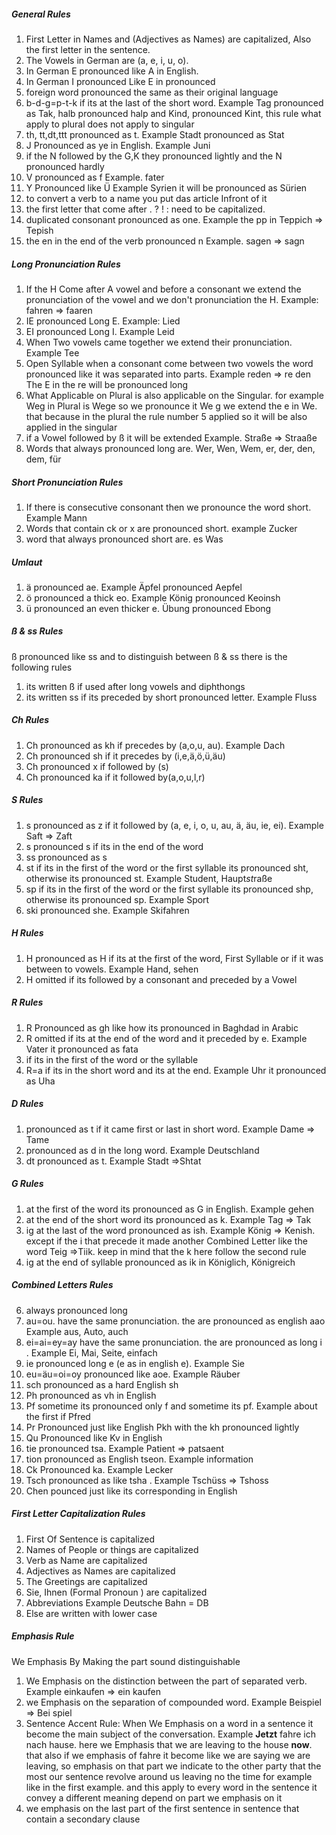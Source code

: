 
##### General Rules
1. First Letter in Names and (Adjectives as Names) are capitalized, Also the first letter in the sentence.
2. The Vowels in German are (a, e, i, u, o).
3. In German E pronounced like A in English.
4. In German I pronounced Like E in pronounced
5. foreign word pronounced the same as their original language
6. b-d-g=p-t-k  if its at the last of the short word. Example Tag pronounced as Tak, halb pronounced halp and Kind, pronounced Kint, this rule what apply to plural does not apply to singular
7. th, tt,dt,ttt pronounced as t. Example Stadt pronounced as Stat
8. J Pronounced as ye in English. Example Juni
9. if the N  followed by the G,K they pronounced lightly and the N pronounced hardly 
10. V pronounced as f Example. fater
11. Y Pronounced like Ü Example Syrien it will be pronounced as Sürien
12. to convert a verb to a name you put das article Infront of it
13. the first letter that come after . ? ! : need to be capitalized.
14. duplicated consonant pronounced as one. Example the pp in Teppich => Tepish
15. the en in the end of the verb pronounced n Example. sagen => sagn

	
##### Long Pronunciation Rules
1.  If the H Come after A vowel and before a consonant we extend the pronunciation of the    vowel and we don't pronunciation the H. Example: fahren => faaren
2. IE pronounced Long E. Example: Lied
3. EI pronounced Long I. Example Leid
4. When Two vowels came together we extend their pronunciation. Example Tee
5. Open Syllable when a consonant come between two vowels the word pronounced like it was separated into parts. Example reden => re  den  The E in the re will be pronounced long 
6. What Applicable on Plural is also applicable on the Singular. for example Weg in Plural is Wege so we pronounce it We g  we extend the e in We. that because in the plural the rule number 5 applied so it will be also applied in the singular 
7. if a Vowel followed by ß it will be extended Example. Straße => Straaße
8. Words that always pronounced long are. Wer, Wen, Wem, er, der, den, dem, für

##### Short Pronunciation Rules
1. If there is consecutive consonant then we pronounce the word short. Example  Mann
2. Words that contain ck or x are pronounced short. example Zucker 
3. word that always pronounced short are. es Was


##### Umlaut
1. ä pronounced ae. Example Äpfel pronounced Aepfel 
2. ö pronounced a thick eo. Example König pronounced  Keoinsh
3. ü pronounced an even thicker e. Übung pronounced Ebong
##### ß & ss Rules
ß pronounced like ss and to distinguish between ß & ss there is the following rules 
1. its written ß if used after long vowels and diphthongs
2. its written ss if its preceded by short pronounced letter. Example Fluss
##### Ch Rules
1. Ch pronounced as kh if precedes by (a,o,u, au). Example Dach
2. Ch pronounced sh if it precedes by  (i,e,ä,ö,ü,äu)
3. Ch pronounced x if followed by (s)
4. Ch pronounced ka if it followed by(a,o,u,l,r)
##### S Rules
1. s pronounced as z if it followed by (a, e, i, o, u, au, ä, äu, ie, ei). Example Saft => Zaft
2. s pronounced s if its in the end of the word 
3. ss pronounced as s
4. st if its in the first of the word or the first syllable its pronounced sht, otherwise its pronounced st. Example Student, Haupt*st*raße
5. sp if its in the first of the word or the first syllable its pronounced shp, otherwise its pronounced sp. Example Sport
6. ski pronounced she. Example Skifahren
##### H Rules
1. H pronounced as H if its at the first of the word, First Syllable or if it was between to vowels. Example Hand, sehen
2. H omitted if its followed by a consonant and preceded by a Vowel
##### R Rules
1. R Pronounced as gh like how its pronounced in Baghdad in Arabic
2. R omitted if its at the end of the word and it preceded by e. Example Vater it pronounced as fata
3. if its in the first of the word or the syllable
4. R=a if its in the short word and its at the end. Example Uhr it pronounced as Uha
##### D Rules
1. pronounced as t if it came first or last in short word. Example Dame => Tame
2. pronounced as d in the long word. Example Deutschland
3. dt pronounced as t. Example Stadt =>Shtat
##### G Rules
1. at the first of the word its pronounced as G in English. Example gehen
2. at the end of the short word its pronounced as k. Example Tag => Tak
3. ig at the last of the word pronounced as ish. Example König => Kenish. except if the i that precede it made another Combined Letter like the word Teig =>Tiik.
keep in mind that the k here follow the second rule
4. ig at the end of syllable pronounced as ik in Königlich, Königreich



##### Combined Letters Rules
6. always pronounced long
7. au=ou. have the same pronunciation. the are pronounced as english aao  Example aus, Auto, auch
8. ei=ai=ey=ay have the same pronunciation. the are pronounced as long i . Example Ei, Mai, Seite, einfach
9. ie pronounced long e (e as in english e). Example Sie
10. eu=äu=oi=oy pronounced like aoe. Example Räuber
11. sch pronounced as a hard English sh
12. Ph pronounced as vh  in English
13. Pf sometime its pronounced only f and sometime its pf. Example about the first if Pfred
14. Pr Pronounced just like English Pkh with the kh pronounced lightly 
15. Qu Pronounced like Kv in English
16. tie pronounced tsa. Example Patient => patsaent
17. tion pronounced as English tseon. Example information
18. Ck Pronounced ka. Example Lecker
19. Tsch pronounced as like tsha . Example Tschüss => Tshoss
20. Chen pounced just like its corresponding in English 
##### First Letter Capitalization Rules
1. First Of Sentence is capitalized
2. Names of People or things are capitalized
3. Verb as Name are  capitalized
4. Adjectives as Names are capitalized
5. The Greetings  are capitalized
6. Sie, Ihnen (Formal Pronoun ) are capitalized
7. Abbreviations Example Deutsche Bahn = DB
8. Else are written with lower case
##### Emphasis Rule
 We Emphasis By Making the part sound distinguishable 
1. We Emphasis on the distinction between the part of separated verb. Example einkaufen => ein  kaufen
2. we Emphasis  on the separation of compounded word. Example Beispiel => Bei spiel
3. Sentence Accent Rule: When We Emphasis on a word in a sentence it become the main subject of the conversation. Example **Jetzt** fahre ich nach hause. here we  Emphasis that we are leaving to the house **now**. that also if we emphasis of fahre it become like we are saying we are leaving, so emphasis on that part  we indicate to the other party that the most our sentence revolve around us leaving no the time for example like in the first example. and this apply to every word in the sentence it convey a different meaning depend on part we emphasis on it
4. we emphasis on the last part of the first sentence in sentence that contain a secondary clause 